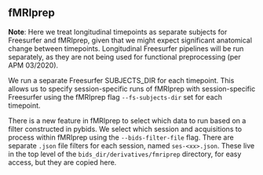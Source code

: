 ## fMRIprep

**Note**: Here we treat longitudinal timepoints as separate subjects for Freesurfer and fMRIprep, given that we might expect significant anatomical change between timepoints. Longitudinal Freesurfer pipelines will be run separately, as they are not being used for functional preprocessing (per APM 03/2020).

We run a separate Freesurfer SUBJECTS_DIR for each timepoint. This allows us to specify session-specific runs of fMRIprep with session-specific Freesurfer using the fMRIprep flag `--fs-subjects-dir` set for each timepoint.

There is a new feature in fMRIprep to select which data to run based on a filter constructed in pybids. We select which session and acquisitions to process within fMRIprep using the `--bids-filter-file` flag. There are separate `.json` file filters for each session, named `ses-<xx>.json`. These live in the top level of the `bids_dir/derivatives/fmriprep` directory, for easy access, but they are copied here.

